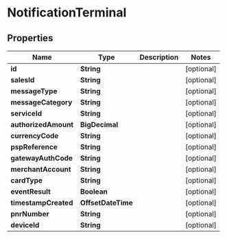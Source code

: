 

# NotificationTerminal


## Properties

| Name | Type | Description | Notes |
|------------ | ------------- | ------------- | -------------|
|**id** | **String** |  |  [optional] |
|**salesId** | **String** |  |  [optional] |
|**messageType** | **String** |  |  [optional] |
|**messageCategory** | **String** |  |  [optional] |
|**serviceId** | **String** |  |  [optional] |
|**authorizedAmount** | **BigDecimal** |  |  [optional] |
|**currencyCode** | **String** |  |  [optional] |
|**pspReference** | **String** |  |  [optional] |
|**gatewayAuthCode** | **String** |  |  [optional] |
|**merchantAccount** | **String** |  |  [optional] |
|**cardType** | **String** |  |  [optional] |
|**eventResult** | **Boolean** |  |  [optional] |
|**timestampCreated** | **OffsetDateTime** |  |  [optional] |
|**pnrNumber** | **String** |  |  [optional] |
|**deviceId** | **String** |  |  [optional] |



